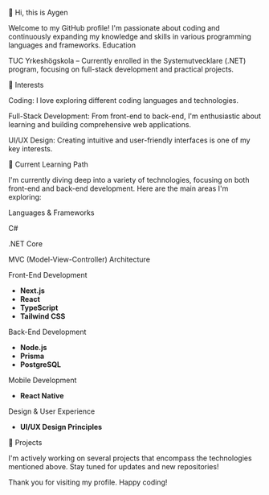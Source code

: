 👋 Hi, this is Aygen

Welcome to my GitHub profile! I'm passionate about coding and continuously expanding my knowledge and skills in various programming languages and frameworks.
Education

TUC Yrkeshögskola – Currently enrolled in the Systemutvecklare (.NET) program, focusing on full-stack development and practical projects.

👀 Interests

Coding: I love exploring different coding languages and technologies.

Full-Stack Development: From front-end to back-end, I'm enthusiastic about learning and building comprehensive web applications.

UI/UX Design: Creating intuitive and user-friendly interfaces is one of my key interests.

🌱 Current Learning Path

I'm currently diving deep into a variety of technologies, focusing on both front-end and back-end development. Here are the main areas I'm exploring:

Languages & Frameworks

C#

.NET Core

MVC (Model-View-Controller) Architecture

Front-End Development

- **Next.js**
- **React**
- **TypeScript**
- **Tailwind CSS**

 Back-End Development

- **Node.js**
- **Prisma**
- **PostgreSQL**

 Mobile Development

- **React Native**

Design & User Experience

- **UI/UX Design Principles**


🚀 Projects

I'm actively working on several projects that encompass the technologies mentioned above. Stay tuned for updates and new repositories!

Thank you for visiting my profile. Happy coding!


<!---
AigennA/AigennA is a ✨ special ✨ repository because its `README.md` (this file) appears on your GitHub profile.
You can click the Preview link to take a look at your changes.
--->
